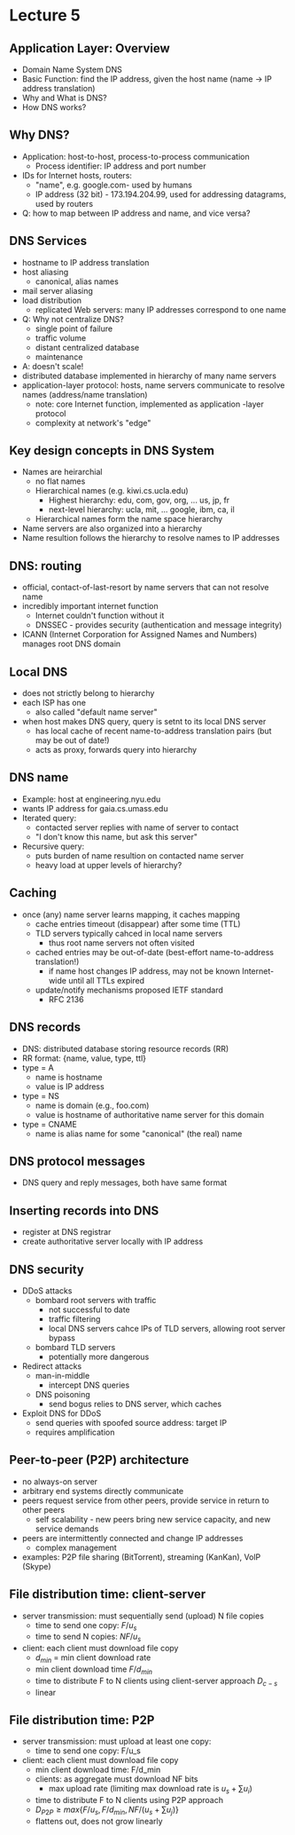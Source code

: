 # Lecture 5

## Application Layer: Overview
- Domain Name System DNS
- Basic Function: find the IP address, given the host name (name -> IP address translation)
- Why and What is DNS?
- How DNS works?

## Why DNS?
- Application: host-to-host, process-to-process communication
  - Process identifier: IP address and port number
- IDs for Internet hosts, routers:
  - "name", e.g. google.com- used by humans
  - IP address (32 bit) - 173.194.204.99, used for addressing datagrams, used by routers
- Q: how to map between IP address and name, and vice versa?

## DNS Services
- hostname to IP address translation
- host aliasing
  - canonical, alias names
- mail server aliasing
- load distribution
  - replicated Web servers: many IP addresses correspond to one name
- Q: Why not centralize DNS?
  - single point of failure
  - traffic volume
  - distant centralized database
  - maintenance
- A: doesn't scale!
- distributed database implemented in hierarchy of many name servers
- application-layer protocol: hosts, name servers communicate to resolve names (address/name translation)
  - note: core Internet function, implemented as application -layer protocol
  - complexity at network's "edge"

## Key design concepts in DNS System
- Names are heirarchial
  - no flat names
  - Hierarchical names (e.g. kiwi.cs.ucla.edu)
    - Highest hierarchy: edu, com, gov, org, ... us, jp, fr
    - next-level hierarchy: ucla, mit, ... google, ibm, ca, il
  - Hierarchical names form the name space hierarchy
- Name servers are also organized into a hierarchy
- Name resultion follows the hierarchy to resolve names to IP addresses

## DNS: routing
- official, contact-of-last-resort by name servers that can not resolve name
- incredibly important internet function
  - Internet couldn't function without it
  - DNSSEC - provides security (authentication and message integrity)
- ICANN (Internet Corporation for Assigned Names and Numbers) manages root DNS domain

## Local DNS
- does not strictly belong to hierarchy
- each ISP has one
  - also called "default name server"
- when host makes DNS query, query is setnt to its local DNS server
  - has local cache of recent name-to-address translation pairs (but may be out of date!)
  - acts as proxy, forwards query into hierarchy

## DNS name
- Example: host at engineering.nyu.edu
- wants IP address for gaia.cs.umass.edu
- Iterated query:
  - contacted server replies with name of server to contact
  - "I don't know this name, but ask this server"
- Recursive query:
  - puts burden of name resultion on contacted name server
  - heavy load at upper levels of hierarchy?

## Caching
- once (any) name server learns mapping, it caches mapping
  - cache entries timeout (disappear) after some time (TTL)
  - TLD servers typically cahced in local name servers
    - thus root name servers not often visited
  - cached entries may be out-of-date (best-effort name-to-address translation!)
    - if name host changes IP address, may not be known Internet-wide until all TTLs expired
  - update/notify mechanisms proposed IETF standard
    - RFC 2136

## DNS records
- DNS: distributed database storing resource records (RR)
- RR format: {name, value, type, ttl}
- type = A
  - name is hostname
  - value is IP address
- type = NS
  - name is domain (e.g., foo.com)
  - value is hostname of authoritative name server for this domain
- type = CNAME
  - name is alias name for some "canonical" (the real) name

## DNS protocol messages
- DNS query and reply messages, both have same format

## Inserting records into DNS
- register at DNS registrar
- create authoritative server locally with IP address

## DNS security
- DDoS attacks
  - bombard root servers with traffic
    - not successful to date
    - traffic filtering
    - local DNS servers cahce IPs of TLD servers, allowing root server bypass
  - bombard TLD servers
    - potentially more dangerous
- Redirect attacks
  - man-in-middle
    - intercept DNS queries
  - DNS poisoning
    - send bogus relies to DNS server, which caches
- Exploit DNS for DDoS
  - send queries with spoofed source address: target IP
  - requires amplification

## Peer-to-peer (P2P) architecture
- no always-on server
- arbitrary end systems directly communicate
- peers request service from other peers, provide service in return to other peers
  - self scalability - new peers bring new service capacity, and new service demands
- peers are intermittently connected and change IP addresses
  - complex management
- examples: P2P file sharing (BitTorrent), streaming (KanKan), VolP (Skype)

## File distribution time: client-server
- server transmission: must sequentially send (upload) N file copies
  - time to send one copy: $F/u_s$
  - time to send N copies: $NF/u_s$
- client: each client must download file copy
  - $d_{min}$ = min client download rate
  - min client download time $F/d_{min}$
  - time to distribute F to N clients using client-server approach $D_{c-s}$
  - linear

## File distribution time: P2P
- server transmission: must upload at least one copy:
  - time to send one copy: F/u_s
- client: each client must download file copy
  - min client download time: F/d_min
  - clients: as aggregate must download NF bits
    - max upload rate (limiting max download rate is $u_s + \sum u_i$)
  - time to distribute F to N clients using P2P approach
  - $D_{P2P} \ge max\{F/u_s, F/d_{min}, NF/(u_s+\sum u_j)\}$
  - flattens out, does not grow linearly